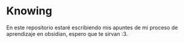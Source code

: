 # Knowing
En este repositorio estaré escribiendo mis apuntes de mi proceso de aprendizaje en obsidian, espero que te sirvan :3.
